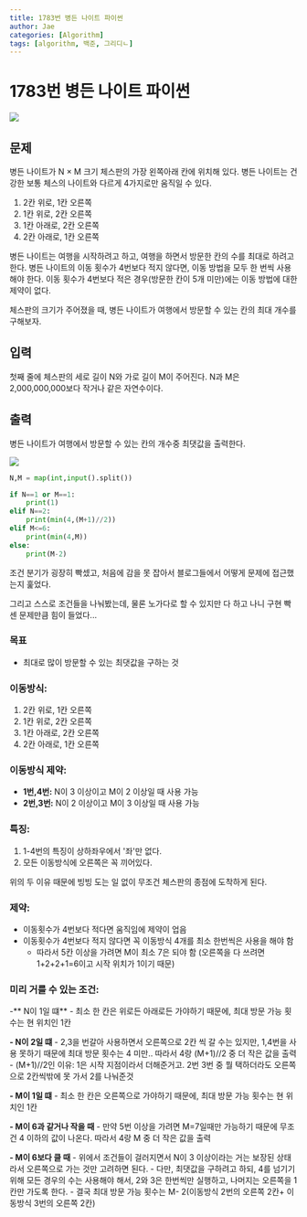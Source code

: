 ```yaml
---
title: 1783번 병든 나이트 파이썬
author: Jae
categories: [Algorithm]
tags: [algorithm, 백준, 그리디ㄴ]
---
```


# 1783번 **병든 나이트 파이썬**

![](https://media.vlpt.us/images/a87380/post/3e7127b0-f010-4e90-b719-1d39433d1a47/image.png)

## 문제

병든 나이트가 N × M 크기 체스판의 가장 왼쪽아래 칸에 위치해 있다. 병든 나이트는 건강한 보통 체스의 나이트와 다르게 4가지로만 움직일 수 있다.

1. 2칸 위로, 1칸 오른쪽
2. 1칸 위로, 2칸 오른쪽
3. 1칸 아래로, 2칸 오른쪽
4. 2칸 아래로, 1칸 오른쪽

병든 나이트는 여행을 시작하려고 하고, 여행을 하면서 방문한 칸의 수를 최대로 하려고 한다. 병든 나이트의 이동 횟수가 4번보다 적지 않다면, 이동 방법을 모두 한 번씩 사용해야 한다. 이동 횟수가 4번보다 적은 경우(방문한 칸이 5개 미만)에는 이동 방법에 대한 제약이 없다.

체스판의 크기가 주어졌을 때, 병든 나이트가 여행에서 방문할 수 있는 칸의 최대 개수를 구해보자.

## 입력

첫째 줄에 체스판의 세로 길이 N와 가로 길이 M이 주어진다. N과 M은 2,000,000,000보다 작거나 같은 자연수이다.

## 출력

병든 나이트가 여행에서 방문할 수 있는 칸의 개수중 최댓값을 출력한다.

![](https://media.vlpt.us/images/a87380/post/d9e7903f-61fb-4ac7-be4c-b75789521f31/image.png)

```python
N,M = map(int,input().split())

if N==1 or M==1:
    print(1)
elif N==2:
    print(min(4,(M+1)//2))
elif M<=6:
    print(min(4,M))
else:
    print(M-2)
```

조건 분기가 굉장히 빡셌고, 처음에 감을 못 잡아서 블로그들에서 어떻게 문제에 접근했는지 훑었다.

그리고 스스로 조건들을 나눠봤는데, 물론 노가다로 할 수 있지만 다 하고 나니 구현 빡센 문제만큼 힘이 들었다...

### 목표

- 최대로 많이 방문할 수 있는 최댓값을 구하는 것

### 이동방식:

1. 2칸 위로, 1칸 오른쪽
2. 1칸 위로, 2칸 오른쪽
3. 1칸 아래로, 2칸 오른쪽
4. 2칸 아래로, 1칸 오른쪽

### 이동방식 제약:

- **1번,4번:** N이 3 이상이고 M이 2 이상일 때 사용 가능
- **2번,3번:** N이 2 이상이고 M이 3 이상일 때 사용 가능

### 특징:

1. 1-4번의 특징이 상하좌우에서 '좌'만 없다.
2. 모든 이동방식에 오른쪽은 꼭 끼어있다.

위의 두 이유 때문에 빙빙 도는 일 없이 무조건 체스판의 종점에 도착하게 된다.

### 제약:

- 이동횟수가 4번보다 적다면 움직임에 제약이 업음
- 이동횟수가 4번보다 적지 않다면 꼭 이동방식 4개를 최소 한번씩은 사용을 해야 함
  - 따라서 5칸 이상을 가려면 M이 최소 7은 되야 함 (오른쪽을 다 쓰려면 1+2+2+1=6이고 시작 위치가 1이기 때문)

### 미리 거를 수 있는 조건:

-** N이 1일 떄** - 최소 한 칸은 위로든 아래로든 가야하기 때문에, 최대 방문 가능 횟수는 현 위치인 1칸

**- N이 2일 떄** - 2,3을 번갈아 사용하면서 오른쪽으로 2칸 씩 갈 수는 있지만, 1,4번을 사용 못하기 때문에 최대 방문 횟수는 4 미만.. 따라서 4랑 (M+1)//2 중 더 작은 값을 출력 - (M+1)//2인 이유: 1은 시작 지점이라서 더해준거고. 2번 3번 중 뭘 택하더라도 오른쪽으로 2칸씩밖에 못 가서 2를 나눠준것

**- M이 1일 떄** - 최소 한 칸은 오른쪽으로 가야하기 때문에, 최대 방문 가능 횟수는 현 위치인 1칸

**- M이 6과 같거나 작을 때** - 만약 5번 이상을 가려면 M=7일때만 가능하기 때문에 무조건 4 이하의 값이 나온다. 따라서 4랑 M 중 더 작은 값을 출력

**- M이 6보다 클 때** - 위에서 조건들이 걸러지면서 N이 3 이상이라는 거는 보장된 상태라서 오른쪽으로 가는 것만 고려하면 된다. - 다만, 최댓값을 구하려고 하되, 4를 넘기기 위해 모든 경우의 수는 사용해야 해서, 2와 3은 한번씩만 실행하고, 나머지는 오른쪽을 1칸만 가도록 한다. - 결국 최대 방문 가능 횟수는 M- 2(이동방식 2번의 오른쪽 2칸+ 이동방식 3번의 오른쪽 2칸)
